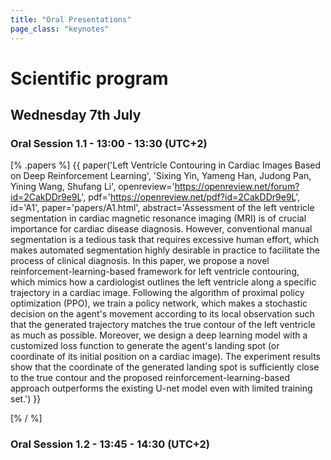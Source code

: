 ```yaml
---
title: "Oral Presentations"
page_class: "keynotes"
---
```

# Scientific program

## Wednesday 7th July
<a id="oral1-1"></a><h3>Oral Session 1.1 - 13:00 - 13:30 (UTC+2)</h3>
[% .papers %]
{{ paper('Left Ventricle Contouring in Cardiac Images Based on Deep Reinforcement Learning',
        'Sixing Yin, Yameng Han, Judong Pan, Yining Wang, Shufang Li',
        openreview='https://openreview.net/forum?id=2CakDDr9e9L',
        pdf='https://openreview.net/pdf?id=2CakDDr9e9L',
        id='A1',
        paper='papers/A1.html',
        <!-- proceedings='', -->
        <!-- video='', -->
        abstract='Assessment of the left ventricle segmentation in cardiac magnetic resonance imaging (MRI) is of crucial importance for cardiac disease diagnosis. However, conventional manual segmentation is a tedious task that requires excessive human effort, which makes automated segmentation highly desirable in practice to facilitate the process of clinical diagnosis. In this paper, we propose a novel reinforcement-learning-based framework for left ventricle contouring, which mimics how a cardiologist outlines the left ventricle along a specific trajectory in a cardiac image. Following the algorithm of proximal policy optimization (PPO), we train a policy network, which makes a stochastic decision on the agent's movement according to its local observation such that the generated trajectory matches the true contour of the left ventricle as much as possible. Moreover, we design a deep learning model with a customized loss function to generate the agent's landing spot (or coordinate of its initial position on a cardiac image). The experiment results show that the coordinate of the generated landing spot is sufficiently close to the true contour and the proposed reinforcement-learning-based approach outperforms the existing U-net model even with limited training set.')
}}

[% / %]
<a id="oral1-2"></a><h3>Oral Session 1.2 - 13:45 - 14:30 (UTC+2)</h3>
